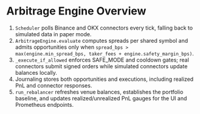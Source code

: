 # Arbitrage Engine Overview

1. `Scheduler` polls Binance and OKX connectors every tick, falling back to simulated data in paper mode.
2. `ArbitrageEngine.evaluate` computes spreads per shared symbol and admits opportunities only when `spread_bps > max(engine.min_spread_bps, taker_fees + engine.safety_margin_bps)`.
3. `_execute_if_allowed` enforces SAFE_MODE and cooldown gates; real connectors submit signed orders while simulated connectors update balances locally.
4. Journaling stores both opportunities and executions, including realized PnL and connector responses.
5. `run_rebalancer` refreshes venue balances, establishes the portfolio baseline, and updates realized/unrealized PnL gauges for the UI and Prometheus endpoints.
